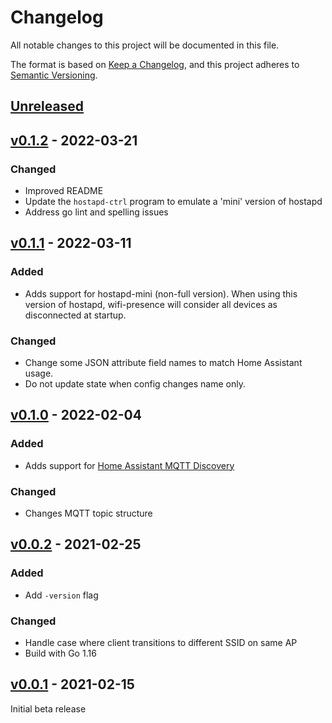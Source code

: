 # Changelog
All notable changes to this project will be documented in this file.

The format is based on [Keep a Changelog](https://keepachangelog.com/en/1.0.0/),
and this project adheres to [Semantic Versioning](https://semver.org/spec/v2.0.0.html).

## [Unreleased]

## [v0.1.2] - 2022-03-21
### Changed
- Improved README
- Update the `hostapd-ctrl` program to emulate a 'mini' version of hostapd
- Address go lint and spelling issues

## [v0.1.1] - 2022-03-11
### Added
- Adds support for hostapd-mini (non-full version). When using this version of hostapd, wifi-presence will consider all devices as disconnected at startup.

### Changed
- Change some JSON attribute field names to match Home Assistant usage.
- Do not update state when config changes name only.

## [v0.1.0] - 2022-02-04
### Added
- Adds support for [Home Assistant MQTT Discovery](https://www.home-assistant.io/integrations/device_tracker.mqtt/)

### Changed
- Changes MQTT topic structure

## [v0.0.2] - 2021-02-25
### Added
- Add `-version` flag

### Changed
- Handle case where client transitions to different SSID on same AP
- Build with Go 1.16

## [v0.0.1] - 2021-02-15
Initial beta release

[Unreleased]: https://github.com/awilliams/wifi-presence/compare/v0.1.2...HEAD
[v0.1.2]: https://github.com/awilliams/wifi-presence/compare/v0.1.1...v0.1.2
[v0.1.1]: https://github.com/awilliams/wifi-presence/compare/v0.1.0...v0.1.1
[v0.1.0]: https://github.com/awilliams/wifi-presence/compare/v0.0.2...v0.1.0
[v0.0.2]: https://github.com/awilliams/wifi-presence/compare/v0.0.1...v0.0.2
[v0.0.1]: https://github.com/awilliams/wifi-presence/releases/tag/v0.0.1
